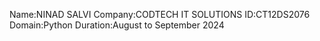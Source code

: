 Name:NINAD SALVI
Company:CODTECH IT SOLUTIONS
ID:CT12DS2076
Domain:Python
Duration:August to September 2024


